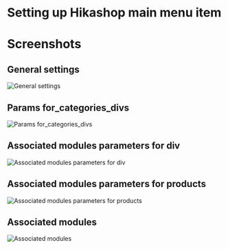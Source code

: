 Setting up Hikashop main menu item
====



Screenshots
====

General settings
---

![General settings](http://localhost:8888/builder/joomla-template/data/rasa/images/hikashop-main-menu-item/General-settings.png)

Params for_categories_divs
---

![Params for_categories_divs](http://localhost:8888/builder/joomla-template/data/rasa/images/hikashop-main-menu-item/Params-for_categories_divs.png)

Associated modules parameters for div
---

![Associated modules parameters for div](http://localhost:8888/builder/joomla-template/data/rasa/images/hikashop-main-menu-item/associated-modules-parameters-for-div.png)

Associated modules parameters for products
---

![Associated modules parameters for products](http://localhost:8888/builder/joomla-template/data/rasa/images/hikashop-main-menu-item/associated-modules-parameters-for-products.png)

Associated modules
---

![Associated modules](http://localhost:8888/builder/joomla-template/data/rasa/images/hikashop-main-menu-item/associated-modules.png)


